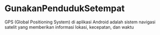 # GunakanPendudukSetempat
GPS (Global Positioning System) di aplikasi Android adalah sistem navigasi satelit yang memberikan informasi lokasi, kecepatan, dan waktu
